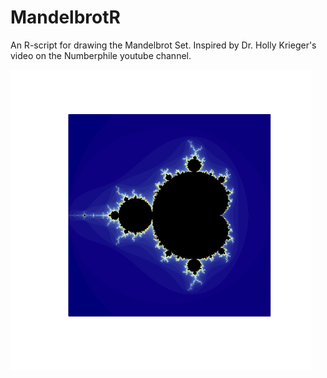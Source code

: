 # MandelbrotR

An R-script for drawing the Mandelbrot Set. Inspired by Dr. Holly Krieger's video on the Numberphile youtube channel.

![alt text](mandelbrotR.png "The Mandelbrot Set")
